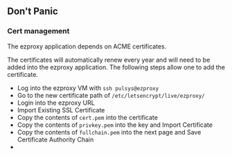 ## Don't Panic
### Cert management
The ezproxy application depends on ACME certificates.

The certificates will automatically renew every year and will need to be added into the ezproxy application. The following steps allow one to add the certificate. 

  * Log into the ezproxy VM with `ssh pulsys@ezproxy`
  * Go to the new certificate path of `/etc/letsencrypt/live/ezproxy/`
  * Login into the ezproxy URL
  * Import Existing SSL Certificate
  * Copy the contents of `cert.pem` into the certificate
  * Copy the contents of `privkey.pem` into the key and Import Certificate
  * Copy the contents of `fullchain.pem` into the next page and Save Certificate Authority Chain
  * 
